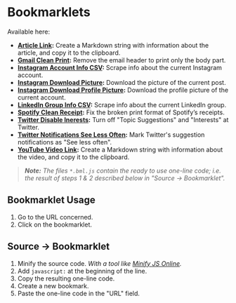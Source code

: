 # Bookmarklets

Available here:

* **[Article Link](article-link.js):** Create a Markdown string with information about the article, and copy it to the clipboard.
* **[Gmail Clean Print](gmail-clean-print.js):** Remove the email header to print only the body part.
* **[Instagram Account Info CSV](instagram-account-info-csv.js):** Scrape info about the current Instagram account.
* **[Instagram Download Picture](instagram-download-picture.js):** Download the picture of the current post.
* **[Instagram Download Profile Picture](instagram-download-profile-picture.js):** Download the profile picture of the current account.
* **[LinkedIn Group Info CSV](linkedin-group-info-csv.js):** Scrape info about the current LinkedIn group.
* **[Spotify Clean Receipt](spotify-clean-receipt.js):** Fix the broken print format of Spotify’s receipts.
* **[Twitter Disable Inerests](twitter-disable-interests.js):** Turn off "Topic Suggestions" and "Interests" at Twitter.
* **[Twitter Notifications See Less Often](twitter-notifications-see-less-often.js):** Mark Twitter's suggestion notifications as "See less often".
* **[YouTube Video Link](youtube-video-link.js):** Create a Markdown string with information about the video, and copy it to the clipboard.

> _**Note:** The files `*.bml.js` contain the ready to use one-line code;
> i.e. the result of steps 1 & 2 described below in "Source → Bookmarklet"._


## Bookmarklet Usage

1. Go to the URL concerned.
2. Click on the bookmarklet.


## Source → Bookmarklet

1. Minify the source code. _With a tool like [Minify JS Online](https://minify-js.com/)._
2. Add `javascript:` at the beginning of the line.
3. Copy the resulting one-line code.
4. Create a new bookmark.
5. Paste the one-line code in the "URL" field.
